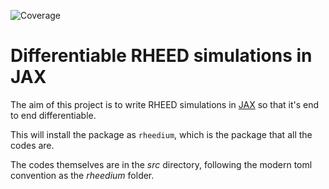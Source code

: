 ![Coverage](.badges/coverage.svg)
# Differentiable RHEED simulations in JAX

The aim of this project is to write RHEED simulations in [JAX](https://github.com/google/jax) so that it's end to end differentiable.

This will install the package as `rheedium`, which is the package that all the codes are.

The codes themselves are in the _src_ directory, following the modern toml convention as the _rheedium_ folder.